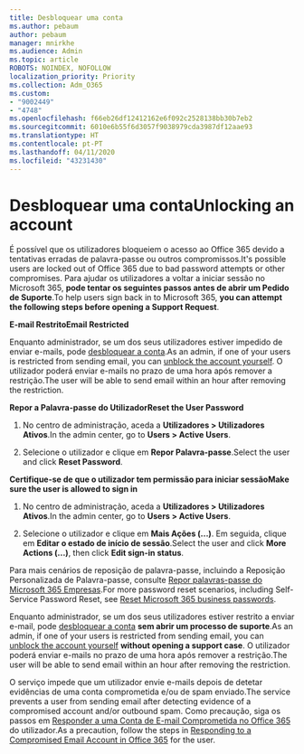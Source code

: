 ```yaml
---
title: Desbloquear uma conta
ms.author: pebaum
author: pebaum
manager: mnirkhe
ms.audience: Admin
ms.topic: article
ROBOTS: NOINDEX, NOFOLLOW
localization_priority: Priority
ms.collection: Adm_O365
ms.custom:
- "9002449"
- "4748"
ms.openlocfilehash: f66eb26df12412162e6f092c2528138bb30b7eb2
ms.sourcegitcommit: 6010e6b55f6d3057f9038979cda3987df12aae93
ms.translationtype: HT
ms.contentlocale: pt-PT
ms.lasthandoff: 04/11/2020
ms.locfileid: "43231430"
---
```

# <a name="unlocking-an-account"></a><span data-ttu-id="2653e-102">Desbloquear uma conta</span><span class="sxs-lookup"><span data-stu-id="2653e-102">Unlocking an account</span></span>

<span data-ttu-id="2653e-103">É possível que os utilizadores bloqueiem o acesso ao Office 365 devido a tentativas erradas de palavra-passe ou outros compromissos.</span><span class="sxs-lookup"><span data-stu-id="2653e-103">It's possible users are locked out of Office 365 due to bad password attempts or other compromises.</span></span> <span data-ttu-id="2653e-104">Para ajudar os utilizadores a voltar a iniciar sessão no Microsoft 365, **pode tentar os seguintes passos antes de abrir um Pedido de Suporte**.</span><span class="sxs-lookup"><span data-stu-id="2653e-104">To help users sign back in to Microsoft 365, **you can attempt the following steps before opening a Support Request**.</span></span> 

<span data-ttu-id="2653e-105">**E-mail Restrito**</span><span class="sxs-lookup"><span data-stu-id="2653e-105">**Email Restricted**</span></span>

<span data-ttu-id="2653e-106">Enquanto administrador, se um dos seus utilizadores estiver impedido de enviar e-mails, pode [desbloquear a conta](https://docs.microsoft.com/microsoft-365/security/office-365-security/removing-user-from-restricted-users-portal-after-spam).</span><span class="sxs-lookup"><span data-stu-id="2653e-106">As an admin, if one of your users is restricted from sending email, you can [unblock the account yourself](https://docs.microsoft.com/microsoft-365/security/office-365-security/removing-user-from-restricted-users-portal-after-spam).</span></span> <span data-ttu-id="2653e-107">O utilizador poderá enviar e-mails no prazo de uma hora após remover a restrição.</span><span class="sxs-lookup"><span data-stu-id="2653e-107">The user will be able to send email within an hour after removing the restriction.</span></span>

<span data-ttu-id="2653e-108">**Repor a Palavra-passe do Utilizador**</span><span class="sxs-lookup"><span data-stu-id="2653e-108">**Reset the User Password**</span></span>

1. <span data-ttu-id="2653e-109">No centro de administração, aceda a **Utilizadores > Utilizadores Ativos**.</span><span class="sxs-lookup"><span data-stu-id="2653e-109">In the admin center, go to **Users > Active Users**.</span></span>

2. <span data-ttu-id="2653e-110">Selecione o utilizador e clique em **Repor Palavra-passe**.</span><span class="sxs-lookup"><span data-stu-id="2653e-110">Select the user and click **Reset Password**.</span></span>

<span data-ttu-id="2653e-111">**Certifique-se de que o utilizador tem permissão para iniciar sessão**</span><span class="sxs-lookup"><span data-stu-id="2653e-111">**Make sure the user is allowed to sign in**</span></span>

1. <span data-ttu-id="2653e-112">No centro de administração, aceda a **Utilizadores > Utilizadores Ativos**.</span><span class="sxs-lookup"><span data-stu-id="2653e-112">In the admin center, go to **Users > Active Users**.</span></span>

2. <span data-ttu-id="2653e-113">Selecione o utilizador e clique em **Mais Ações (...)**. Em seguida, clique em **Editar o estado de início de sessão**.</span><span class="sxs-lookup"><span data-stu-id="2653e-113">Select the user and click **More Actions (...)**, then click **Edit sign-in status**.</span></span>

<span data-ttu-id="2653e-114">Para mais cenários de reposição de palavra-passe, incluindo a Reposição Personalizada de Palavra-passe, consulte [Repor palavras-passe do Microsoft 365 Empresas](https://docs.microsoft.com/microsoft-365/admin/add-users/reset-passwords?view=o365-worldwide).</span><span class="sxs-lookup"><span data-stu-id="2653e-114">For more password reset scenarios, including Self-Service Password Reset, see [Reset Microsoft 365 business passwords](https://docs.microsoft.com/microsoft-365/admin/add-users/reset-passwords?view=o365-worldwide).</span></span>


<span data-ttu-id="2653e-115">Enquanto administrador, se um dos seus utilizadores estiver restrito a enviar e-mail, pode [desbloquear a conta](https://docs.microsoft.com/microsoft-365/security/office-365-security/removing-user-from-restricted-users-portal-after-spam) **sem abrir um processo de suporte**.</span><span class="sxs-lookup"><span data-stu-id="2653e-115">As an admin, if one of your users is restricted from sending email, you can [unblock the account yourself](https://docs.microsoft.com/microsoft-365/security/office-365-security/removing-user-from-restricted-users-portal-after-spam) **without opening a support case**.</span></span> <span data-ttu-id="2653e-116">O utilizador poderá enviar e-mails no prazo de uma hora após remover a restrição.</span><span class="sxs-lookup"><span data-stu-id="2653e-116">The user will be able to send email within an hour after removing the restriction.</span></span>

<span data-ttu-id="2653e-117">O serviço impede que um utilizador envie e-mails depois de detetar evidências de uma conta comprometida e/ou de spam enviado.</span><span class="sxs-lookup"><span data-stu-id="2653e-117">The service prevents a user from sending email after detecting evidence of a compromised account and/or outbound spam.</span></span> <span data-ttu-id="2653e-118">Como precaução, siga os passos em [Responder a uma Conta de E-mail Comprometida no Office 365](https://docs.microsoft.com/office365/securitycompliance/responding-to-a-compromised-email-account) do utilizador.</span><span class="sxs-lookup"><span data-stu-id="2653e-118">As a precaution, follow the steps in [Responding to a Compromised Email Account in Office 365](https://docs.microsoft.com/office365/securitycompliance/responding-to-a-compromised-email-account) for the user.</span></span>
